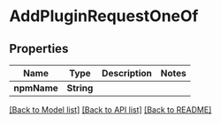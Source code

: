 # AddPluginRequestOneOf

## Properties
Name | Type | Description | Notes
------------ | ------------- | ------------- | -------------
**npmName** | **String** |  | 

[[Back to Model list]](../README.md#documentation-for-models) [[Back to API list]](../README.md#documentation-for-api-endpoints) [[Back to README]](../README.md)


